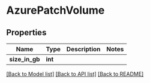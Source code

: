 # AzurePatchVolume

## Properties
Name | Type | Description | Notes
------------ | ------------- | ------------- | -------------
**size_in_gb** | **int** |  | 

[[Back to Model list]](../README.md#documentation-for-models) [[Back to API list]](../README.md#documentation-for-api-endpoints) [[Back to README]](../README.md)


